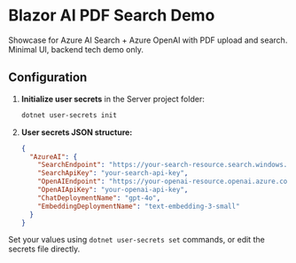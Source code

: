 # Blazor AI PDF Search Demo

Showcase for Azure AI Search + Azure OpenAI with PDF upload and search.  
Minimal UI, backend tech demo only.

## Configuration

1. **Initialize user secrets** in the Server project folder:

    ```sh
    dotnet user-secrets init
    ```

2. **User secrets JSON structure:**

    ```json
    {
      "AzureAI": {
        "SearchEndpoint": "https://your-search-resource.search.windows.net",
        "SearchApiKey": "your-search-api-key",
        "OpenAIEndpoint": "https://your-openai-resource.openai.azure.com/",
        "OpenAIApiKey": "your-openai-api-key",
        "ChatDeploymentName": "gpt-4o",
        "EmbeddingDeploymentName": "text-embedding-3-small"
      }
    }
    ```

Set your values using `dotnet user-secrets set` commands, or edit the secrets file directly.
